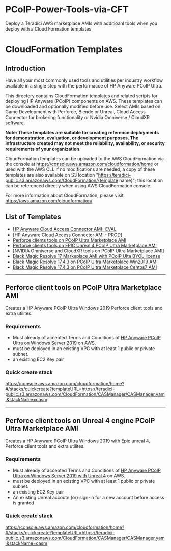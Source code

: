 # PCoIP-Power-Tools-via-CFT
Deploy a Teradici AWS marketplace AMIs with additioanl tools when you deploy with a Cloud Formation templates

# CloudFormation Templates
## Introduction
Have all your most commonly used tools and utilities per industry workflow available in a single step with the performacce of HP Anyware PCoIP Ultra. 

This directory contains CloudFormation templates and related scripts for deploying HP Anyware (PCoIP) components on AWS. These templates can be downloaded and optionally modified before use.  Select AMIs based on Game Development with Perforce, Blende or Unreal, Cloud Access Connector for brokering functionality or Nvidia Omniverse / CloudXR software. 

__Note: These templates are suitable for creating reference deployments for demonstration, evaluation, or development purposes. The infrastructure created may not meet the reliability, availability, or security requirements of your organization.__

CloudFormation templates can be uploaded to the AWS CloudFormation via the console at https://console.aws.amazon.com/cloudformation/home or used with the AWS CLI. If no modifications are needed, a copy of these templates are also available on S3 location "https://teradici-public.s3.amazonaws.com/CloudFormation/{template name}"; this location can be referenced directly when using AWS CloudFormation console.

For more information about CloudFormation, please visit https://aws.amazon.com/cloudformation/

## List of Templates
- [HP Anyware Cloud Access Connector AMI- EVAL](https://github.com/ChadSmithTeradici/PCoIP-Power-Tools-via-CFT/blob/main/HPAnyware-CAC/HPAnyware-CAC-Eval.yml)
- [HP Anyware Cloud Access Connector AMI - PROD]
- [Perforce clients tools on PCoIP Ultra Marketplace AMI](https://github.com/ChadSmithTeradici/PCoIP-Power-Tools-via-CFT/blob/main/PCoIP-PF-CFT/PCoIP-PF-CFT.yml)
- [Perforce clients tools on  EPIC Unreal 4 PCoIP Ultra Marketplace AMI](https://github.com/ChadSmithTeradici/PCoIP-Power-Tools-via-CFT/blob/main/PCoIP-UR4-PF-CFT/PCoIP-UR4-PF-CFT.yml)
- [NVIDIA Omniverse and CloudXR tools on PCoIP Ultra Marketplace AMI]
- [Black Magic Resolve 17 Markeplace AMI with PCoIP Ulta BYOL license](https://github.com/ChadSmithTeradici/PCoIP-Power-Tools-via-CFT/blob/main/PCoIP_BMR17_CFT/PCoIP_BMR17_CFT.yml)
- [Black Magic Resolve 17.4.3 on PCoIP Ultra Marketplace Win2019 AMI](https://github.com/ChadSmithTeradici/PCoIP-Power-Tools-via-CFT/blob/main/PCoIP_BMR17_CFT/PCoIP_Win19_BMR17_CFT)
- [Black Magic Resolve 17.4.3 on PCoIP Ultra Marketplace Centos7 AMI](https://github.com/ChadSmithTeradici/PCoIP-Power-Tools-via-CFT/blob/main/PCoIP_BMR17_CFT/PCoIP_Cent7_BMR17_CFT)
---
## Perforce client tools on PCoIP Ultra Marketplace AMI
Creates a HP Anyware PCoIP Ultra Windows 2019 Perforce client tools and extra utilites. 

### Requirements
- Must already of accepted Terms and Conditions of [HP Anyware PCoIP Ultra on Windows Server 2019](https://aws.amazon.com/marketplace/pp/prodview-boeg6hiewus3o) on AWS.
- must be deployed in an existing VPC with at least 1 public or private subnet.
- an existing EC2 Key pair

### Quick create stack
https://console.aws.amazon.com/cloudformation/home?#/stacks/quickcreate?templateURL=https://teradici-public.s3.amazonaws.com/CloudFormation/CASManager/CASManager.yaml&stackName=casm

---
## Perforce client tools on Unreal 4 engine PCoIP Ultra Marketplace AMI
Creates a HP Anyware PCoIP Ultra Windows 2019 with Epic unreal 4, Perforce client tools and extra utilites. 

### Requirements
- Must already of accepted Terms and Conditions of [HP Anyware PCoIP Ultra on Windows Server 2019 with Unreal 4](https://aws.amazon.com/marketplace/pp/prodview-mj35z5mqzmanm?sr=0-4&ref_=beagle&applicationId=AWSMPContessa) on AWS.
- must be deployed in an existing VPC with at least 1 public or private subnet.
- an existing EC2 Key pair
- An existing Unreal accoutn (or) sign-in for a new account before access is granted

### Quick create stack
https://console.aws.amazon.com/cloudformation/home?#/stacks/quickcreate?templateURL=https://teradici-public.s3.amazonaws.com/CloudFormation/CASManager/CASManager.yaml&stackName=casm
